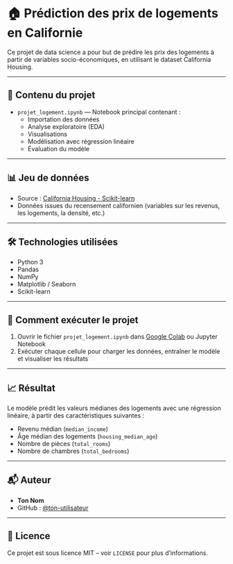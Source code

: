 # 🏠 Prédiction des prix de logements en Californie

Ce projet de data science a pour but de prédire les prix des logements à partir de variables socio-économiques, en utilisant le dataset California Housing.

---

## 📁 Contenu du projet

- `projet_logement.ipynb` — Notebook principal contenant :
  - Importation des données
  - Analyse exploratoire (EDA)
  - Visualisations
  - Modélisation avec régression linéaire
  - Évaluation du modèle

---

## 📊 Jeu de données

- Source : [California Housing - Scikit-learn](https://raw.githubusercontent.com/ageron/handson-ml/master/datasets/housing/housing.csv)
- Données issues du recensement californien (variables sur les revenus, les logements, la densité, etc.)

---

## 🛠️ Technologies utilisées

- Python 3
- Pandas
- NumPy
- Matplotlib / Seaborn
- Scikit-learn

---

## 🚀 Comment exécuter le projet

1. Ouvrir le fichier `projet_logement.ipynb` dans [Google Colab](https://colab.research.google.com) ou Jupyter Notebook
2. Exécuter chaque cellule pour charger les données, entraîner le modèle et visualiser les résultats

---

## 📈 Résultat

Le modèle prédit les valeurs médianes des logements avec une régression linéaire, à partir des caractéristiques suivantes :
- Revenu médian (`median_income`)
- Âge médian des logements (`housing_median_age`)
- Nombre de pièces (`total_rooms`)
- Nombre de chambres (`total_bedrooms`)

---

## 📬 Auteur

- **Ton Nom**
- GitHub : [@ton-utilisateur](https://github.com/ton-utilisateur)

---

## 📄 Licence

Ce projet est sous licence MIT – voir `LICENSE` pour plus d’informations.
